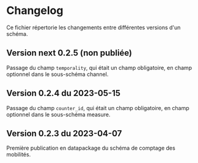 # Changelog

Ce fichier répertorie les changements entre différentes versions d'un schéma.

## Version next 0.2.5 (non publiée)

Passage du champ `temporality`, qui était un champ obligatoire, en champ optionnel dans le sous-schéma channel.

## Version 0.2.4 du 2023-05-15

Passage du champ `counter_id`, qui était un champ obligatoire, en champ optionnel dans le sous-schéma measure. 

## Version 0.2.3 du 2023-04-07

Première publication en datapackage du schéma de comptage des mobilités. 

